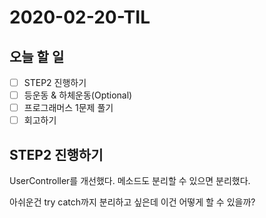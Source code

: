 # 2020-02-20-TIL

## 오늘 할 일

- [ ] STEP2 진행하기
- [ ] 등운동 & 하체운동(Optional)
- [ ] 프로그래머스 1문제 풀기
- [ ] 회고하기

## STEP2 진행하기

UserController를 개선했다. 메소드도 분리할 수 있으면 분리했다.

아쉬운건 try catch까지 분리하고 싶은데 이건 어떻게 할 수 있을까?

